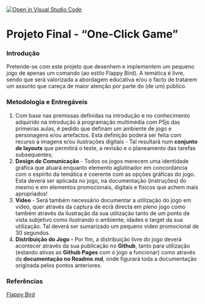 [![Open in Visual Studio Code](https://classroom.github.com/assets/open-in-vscode-c66648af7eb3fe8bc4f294546bfd86ef473780cde1dea487d3c4ff354943c9ae.svg)](https://classroom.github.com/online_ide?assignment_repo_id=7955883&assignment_repo_type=AssignmentRepo)
# Projeto Final - “One-Click Game”

### Introdução

Pretende-se com este projeto que desenhem e implementem um pequeno jogo de apenas um comando (ao estilo Flappy Bird). A temática é livre, sendo que será valorizada a abordagem educativa e/ou o facto de tratarem um assunto que careça de maior atenção por parte do (de um) público.

### Metodologia e Entregáveis

1. Com base nas premissas definidas na introdução e no conhecimento adquirido na introdução à programação multimédia com P5js das primeiras aulas, é pedido que definam um ambiente de jogo e personagens e/ou artefactos. Esta definição poderá ser feita com recurso a imagens e/ou ilustrações digitais - Tal resultará num **conjunto de layouts** que permitirá o teste, a revisão e o planeamento das tarefas subsequentes;
2. **Design de Comunicação** - Todos os jogos merecem uma identidade gráfica que atuará enquanto elemento aglutinador em concordancia com o espirito da temática e coerente com as opções gráficas do jogo. Esta deverá ser aplicada no jogo, na documentação (instruções) do mesmo e em elementos promocionais, digitais e físicos que achem mais apropriados!
3. **Video** - Será também necessário documentar a utilização do jogo em video, quer através da captura de ecrã directa em pleno jogo como também através da ilustração da sua utilização tanto de um ponto de vista subjetivo como ilustrando o ambiente, idades e target da sua utilização. Tal deverá ser sumarizado um pequeno video promocional de 30 segundos.
4. **Distribuição do Jogo -** Por fim, a distribuição livre do jogo deverá acontecer através da sua publicação no **Github**, tanto para utilização (estando ativas as **Github Pages** com o jogo a funcionar) como através da **documentação no Readme.md**, onde figurará toda a documentação originada pelos pontos anteriores.

### Referências

[Flappy Bird](https://flappybird.io/)
